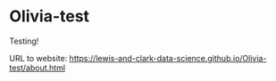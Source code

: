 # Olivia-test

Testing! 

URL to website: https://lewis-and-clark-data-science.github.io/Olivia-test/about.html
